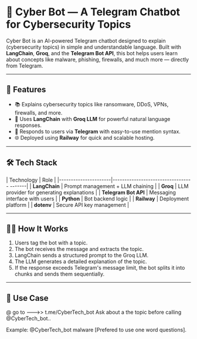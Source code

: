# 🤖 Cyber Bot — A Telegram Chatbot for Cybersecurity Topics

Cyber Bot is an AI-powered Telegram chatbot designed to explain (cybersecurity topics) in simple and understandable language. Built with **LangChain**, **Groq**, and the **Telegram Bot API**, this bot helps users learn about concepts like malware, phishing, firewalls, and much more — directly from Telegram.

---

## 🚀 Features

- 📚 Explains cybersecurity topics like ransomware, DDoS, VPNs, firewalls, and more.
- 🧠 Uses **LangChain** with **Groq LLM** for powerful natural language responses.
- 🤖 Responds to users via **Telegram** with easy-to-use mention syntax.
- 🌐 Deployed using **Railway** for quick and scalable hosting.

---

## 🛠️ Tech Stack

| Technology           | Role                                     |
|----------------------|---------------------------------- -------|
| **LangChain**        | Prompt management + LLM chaining         |
| **Groq**             | LLM provider for generating explanations |
| **Telegram Bot API** | Messaging interface with users           |
| **Python**           | Bot backend logic                        |
| **Railway**          | Deployment platform                      |
| **dotenv**           | Secure API key management                |

---

## 🧑‍💻 How It Works

1. Users tag the bot with a topic.
2. The bot receives the message and extracts the topic.
3. LangChain sends a structured prompt to the Groq LLM.
4. The LLM generates a detailed explanation of the topic.
5. If the response exceeds Telegram's message limit, the bot splits it into chunks and sends them sequentially.

---

## 🔐 Use Case
@ go to --->> t.me/CyberTech_bot
Ask about a the topic before calling @CyberTech_bot..

Example:
@CyberTech_bot malware  [Prefered to use one word questions].





